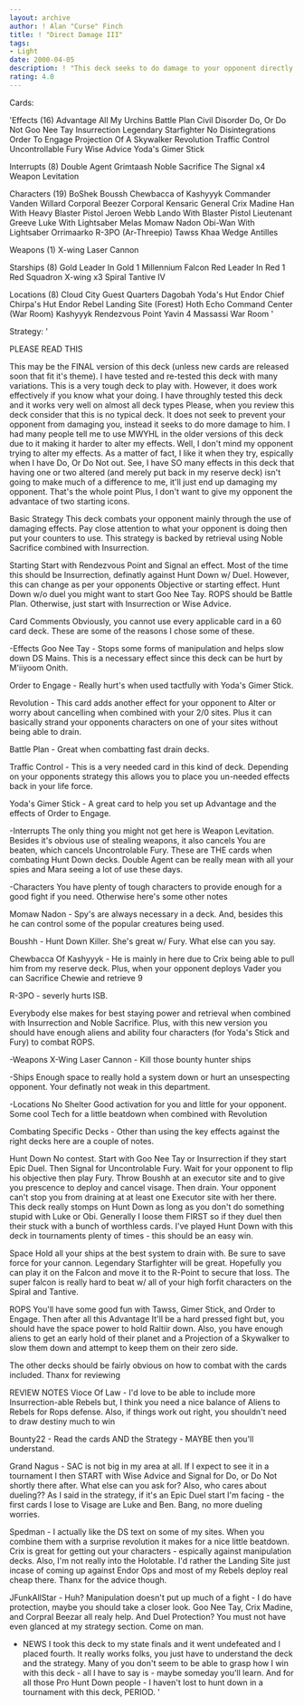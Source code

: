 ```yaml
---
layout: archive
author: ! Alan "Curse" Finch
title: ! "Direct Damage III"
tags:
- Light
date: 2000-04-05
description: ! "This deck seeks to do damage to your opponent directly. Not through normal means such as force drains and the like which can easily be cancelled or modified. This is an extremely well tested WINNING deck."
rating: 4.0
---
```

Cards: 

'Effects (16)
Advantage
All My Urchins
Battle Plan
Civil Disorder
Do, Or Do Not
Goo Nee Tay
Insurrection
Legendary Starfighter
No Disintegrations
Order To Engage
Projection Of A Skywalker
Revolution
Traffic Control
Uncontrollable Fury
Wise Advice
Yoda's Gimer Stick

Interrupts (8)
Double Agent
Grimtaash
Noble Sacrifice
The Signal  x4
Weapon Levitation

Characters (19)
BoShek
Boussh
Chewbacca of Kashyyyk
Commander Vanden Willard
Corporal Beezer
Corporal Kensaric
General Crix Madine
Han With Heavy Blaster Pistol
Jeroen Webb
Lando With Blaster Pistol
Lieutenant Greeve
Luke With Lightsaber
Melas
Momaw Nadon
Obi-Wan With Lightsaber
Orrimaarko
R-3PO (Ar-Threepio)
Tawss Khaa
Wedge Antilles

Weapons (1)
X-wing Laser Cannon

Starships (8)
Gold Leader In Gold 1
Millennium Falcon
Red Leader In Red 1
Red Squadron X-wing  x3
Spiral
Tantive IV

Locations (8)
Cloud City Guest Quarters
Dagobah Yoda's Hut
Endor Chief Chirpa's Hut
Endor Rebel Landing Site (Forest)
Hoth Echo Command Center (War Room)
Kashyyyk
Rendezvous Point
Yavin 4 Massassi War Room '

Strategy: '

PLEASE READ THIS

This may be the FINAL version of this deck (unless new cards are released soon that fit it's theme). I have tested and re-tested this deck with many variations. This is a very tough deck to play with. However, it does work effectively if you know what your doing. I have throughly tested this deck and it works very well on almost all deck types Please, when you review this deck consider that this is no typical deck. It does not seek to prevent your opponent from damaging you, instead it seeks to do more damage to him. I had many people tell me to use MWYHL in the older versions of this deck due to it making it harder to alter my effects. Well, I don't mind my opponent trying to alter my effects. As a matter of fact, I like it when they try, espically when I have Do, Or Do Not out. See, I have SO many effects in this deck that having one or two altered (and merely put back in my reserve deck) isn't going to make much of a difference to me, it'll just end up damaging my opponent. That's the whole point Plus, I don't want to give my opponent the advantace of two starting icons.

Basic Strategy This deck combats your opponent mainly through the use of damaging effects. Pay close attention to what your opponent is doing then put your counters to use. This strategy is backed by retrieval using Noble Sacrifice combined with Insurrection.

Starting Start with Rendezvous Point and Signal an effect. Most of the time this should be Insurrection, definatly against Hunt Down w/ Duel. However, this can change as per your opponents Objective or starting effect. Hunt Down w/o duel you might want to start Goo Nee Tay. ROPS should be Battle Plan. Otherwise, just start with Insurrection or Wise Advice.

Card Comments Obviously, you cannot use every applicable card in a 60 card deck. These are some of the reasons I chose some of these.

-Effects
Goo Nee Tay - Stops some forms of manipulation and helps slow down DS Mains. This is a necessary effect since this deck can be hurt by M'iiyoom Onith.

Order to Engage - Really hurt's when used tactfully with Yoda's Gimer Stick.

Revolution - This card adds another effect for your opponent to Alter or worry about cancelling when combined with your 2/0 sites. Plus it can basically strand your opponents characters on one of your sites without being able to drain.

Battle Plan - Great when combatting fast drain decks.

Traffic Control - This is a very needed card in this kind of deck. Depending on your opponents strategy this allows you to place you un-needed effects back in your life force.

Yoda's Gimer Stick - A great card to help you set up Advantage and the effects of Order to Engage.

-Interrupts The only thing you might not get here is Weapon Levitation. Besides it's obvious use of stealing weapons, it also cancels You are beaten, which cancels Uncontrolable Fury. These are THE cards when combating Hunt Down decks. Double Agent can be really mean with all your spies and Mara seeing a lot of use these days.

-Characters You have plenty of tough characters to provide enough for a good fight if you need. Otherwise here's some other notes

Momaw Nadon - Spy's are always necessary in a deck. And, besides this he can control some of the popular creatures being used.

Boushh - Hunt Down Killer. She's great w/ Fury. What else can you say.

Chewbacca Of Kashyyyk - He is mainly in here due to Crix being able to pull him from my reserve deck. Plus, when your opponent deploys Vader you can Sacrifice Chewie and retrieve 9

R-3PO - severly hurts ISB.

Everybody else makes for best staying power and retrieval when combined with Insurrection and Noble Sacrifice. Plus, with this new version you should have enough aliens and ability four characters (for Yoda's Stick and Fury) to combat ROPS.

-Weapons X-Wing Laser Cannon - Kill those bounty hunter ships

-Ships Enough space to really hold a system down or hurt an unsespecting opponent. Your definatly not weak in this department.

-Locations No Shelter Good activation for you and little for your opponent. Some cool Tech for a little beatdown when combined with Revolution


Combating Specific Decks - Other than using the key effects against the right decks here are a couple of notes.

Hunt Down No contest. Start with Goo Nee Tay or Insurrection if they start Epic Duel. Then Signal for Uncontrolable Fury. Wait for your opponent to flip his objective then play Fury. Throw Boushh at an executor site and to give you prescence to deploy and cancel visage. Then drain. Your opponent can't stop you from draining at at least one Executor site with her there. This deck really stomps on Hunt Down as long as you don't do something stupid with Luke or Obi. Generally I loose them FIRST so if they duel then their stuck with a bunch of worthless cards. I've played Hunt Down with this deck in tournaments plenty of times - this should be an easy win.

Space Hold all your ships at the best system to drain with. Be sure to save force for your cannon. Legendary Starfighter will be great. Hopefully you can play it on the Falcon and move it to the R-Point to secure that loss. The super falcon is really hard to beat w/ all of your high forfit characters on the Spiral and Tantive.

ROPS You'll have some good fun with Tawss, Gimer Stick, and Order to Engage. Then after all this Advantage It'll be a hard pressed fight but, you should have the space power to hold Raltiir down. Also, you have enough aliens to get an early hold of their planet and a Projection of a Skywalker to slow them down and attempt to keep them on their zero side.

The other decks should be fairly obvious on how to combat with the cards included. Thanx for reviewing


REVIEW NOTES
Vioce Of Law - I'd love to be able to include more Insurrection-able Rebels but, I think you need a nice balance of Aliens to Rebels for Rops defense. Also, if things work out right, you shouldn't need to draw destiny much to win

Bounty22 - Read the cards AND the Strategy - MAYBE then you'll understand.

Grand Nagus - SAC is not big in my area at all. If I expect to see it in a tournament I then START with Wise Advice and Signal for Do, or Do Not shortly there after. What else can you ask for? Also, who cares about dueling?? As I said in the strategy, if it's an Epic Duel start I'm facing - the first cards I lose to Visage are Luke and Ben. Bang, no more dueling worries.

Spedman - I actually like the DS text on some of my sites. When you combine them with a surprise revolution it makes for a nice little beatdown. Crix is great for getting out your characters - espically against manipulation decks. Also, I'm not really into the Holotable. I'd rather the Landing Site just incase of coming up against Endor Ops and most of my Rebels deploy real cheap there. Thanx for the advice though.

JFunkAllStar - Huh? Manipulation doesn't put up much of a fight - I do have protection, maybe you should take a closer look. Goo Nee Tay, Crix Madine, and Corpral Beezar all realy help. And Duel Protection? You must not have even glanced at my strategy section. Come on man.

 - NEWS I took this deck to my state finals and it went undefeated and I placed fourth. It really works folks, you just have to understand the deck and the strategy. Many of you don't seem to be able to grasp how I win with this deck - all I have to say is - maybe someday you'll learn. And for all those Pro Hunt Down people - I haven't lost to hunt down in a tournament with this deck, PERIOD. '